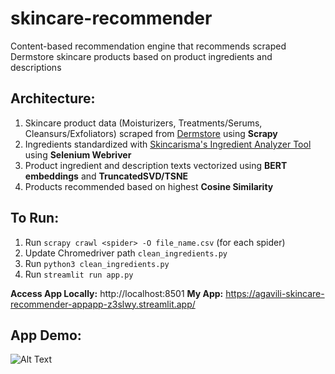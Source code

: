 # skincare-recommender
Content-based recommendation engine that recommends scraped Dermstore skincare products based on product ingredients and descriptions

## Architecture:
1) Skincare product data (Moisturizers, Treatments/Serums, Cleansurs/Exfoliators) scraped from [Dermstore](https://dermstore.com) using **Scrapy**
2) Ingredients standardized with [Skincarisma's Ingredient Analyzer Tool](https://skincarisma.com) using **Selenium Webriver**
3) Product ingredient and description texts vectorized using **BERT embeddings** and **TruncatedSVD/TSNE**
4) Products recommended based on highest **Cosine Similarity**


## To Run:
1) Run ```scrapy crawl <spider> -O file_name.csv``` (for each spider)
2) Update Chromedriver path ```clean_ingredients.py```
3) Run ```python3 clean_ingredients.py```
4) Run ```streamlit run app.py```

**Access App Locally:** http://localhost:8501 
**My App:** https://agavili-skincare-recommender-appapp-z3slwy.streamlit.app/

## App Demo:

![Alt Text](final_skincare.gif)

